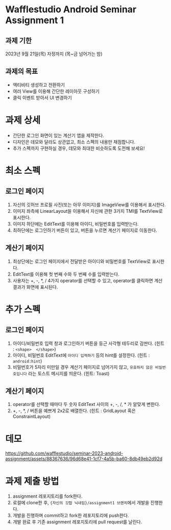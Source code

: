 # Wafflestudio Android Seminar Assignment 1

## 과제 기한
2023년 9월 21일(목) 자정까지  (목~금 넘어가는 밤)

## 과제의 목표
- 액티비티 생성하고 전환하기
- 여러 View를 이용해 간단한 레이아웃 구성하기
- 클릭 이벤트 받아서 UI 변경하기

# 과제 상세
- 간단한 로그인 화면이 있는 계산기 앱을 제작한다.
- 디자인은 데모와 달라도 상관없고, 최소 스펙의 내용만 채점합니다.
- 추가 스펙까지 구현하실 경우, 데모와 최대한 비슷하도록 도전해 보세요!

# 최소 스펙

## 로그인 페이지
1. 자신의 깃허브 프로필 사진(또는 아무 이미지)를 ImageView를 이용해서 표시한다. 
2. 이미지 좌측에 LinearLayout을 이용해서 자신에 관한 3가지 TMI를 TextView로 표시한다.
3. 이미지 하단에는 EditText를 이용해 아이디, 비밀번호를 입력받는다.
4. 최하단에는 로그인하기 버튼이 있고, 버튼을 누르면 계산기 페이지로 이동한다.

## 계산기 페이지
1. 최상단에는 로그인 페이지에서 전달받은 아이디와 비밀번호를 TextView로 표시한다.
2. EditText를 이용해 첫 번째 수와 두 번째 수를 입력받는다.
3. 사용자는 +, -, *, / 4가지 operator를 선택할 수 있고, operator를 클릭하면 계산 결과가 화면에 표시된다.

# 추가 스펙

## 로그인 페이지
1. 아이디/비밀번호 입력 창과 로그인하기 버튼을 둥근 사각형 테두리로 감싼다. (힌트 : `<shape>  </shape>`)
2. 아이디, 비밀번호 EditText에 `아이디 입력하기` 등의 hint를 설정한다. (힌트 : `android:hint`)
3. 비밀번호가 5자리 미만일 경우 계산기 페이지로 넘어가지 않고, `유효하지 않은 비밀번호입니다` 라는 토스트 메시지를 띄운다. (힌트: Toast)

## 계산기 페이지
1. operator를 선택할 때마다 두 숫자 EditText 사이의 +, -, /, * 가 알맞게 변한다.
2. +, -, *, / 버튼을 예쁘게 2x2로 배열한다. (힌트 : GridLayout 혹은 ConstraintLayout)

# 데모
https://github.com/wafflestudio/seminar-2023-android-assignment/assets/88367636/96d68e41-1cf7-4a5b-ba60-8db49eb2d92d




# 과제 제출 방법
1. assignment 레포지토리를 fork한다.
2. 로컬에 clone한 후, `{자신의 깃헙 닉네임}/assignment1 브랜치`에서 개발을 진행한다.
3. 개발을 진행하며 commit하고 fork한 레포지토리에 push한다.
4. 개발 완료 후 기존 assignment 레포지토리에 pull request를 날린다.

